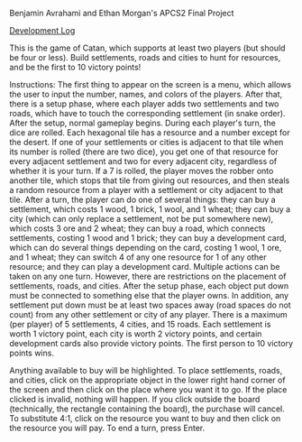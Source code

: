 Benjamin Avrahami and Ethan Morgan's APCS2 Final Project

[Development Log](https://github.com/emorgan00/CatanLite/blob/master/devlog.md)

This is the game of Catan, which supports at least two players (but should be four or less). 
Build settlements, roads and cities to hunt for resources, and be the first to 10 victory points!

Instructions:
The first thing to appear on the screen is a menu, which allows the user to input the number, names, and colors of the players. After that, there is a setup phase, where each player adds two settlements and two roads, which have to touch the corresponding settlement (in snake order).
After the setup, normal gameplay begins. During each player's turn, the dice are rolled. Each hexagonal tile has a resource and a number except for the desert. If one of your settlements or cities is adjacent to that tile when its number is rolled (there are two dice), you get one of that resource for every adjacent settlement and two for every adjacent city, regardless of whether it is your turn. If a 7 is rolled, the player moves the robber onto another tile, which stops that tile from giving out resources, and then steals a random resource from a player with a settlement or city adjacent to that tile. After a turn, the player can do one of several things: they can buy a settlement, which costs 1 wood, 1 brick, 1 wool, and 1 wheat; they can buy a city (which can only replace a settlement, not be put somewhere new), which costs 3 ore and 2 wheat; they can buy a road, which connects settlements, costing 1 wood and 1 brick; they can buy a development card, which can do several things depending on the card, costing 1 wool, 1 ore, and 1 wheat; they can switch 4 of any one resource for 1 of any other resource; and they can play a development card. Multiple actions can be taken on any one turn.
However, there are restrictions on the placement of settlements, roads, and cities. After the setup phase, each object put down must be connected to something else that the player owns. In addition, any settlement put down must be at least two spaces away (road spaces do not count) from any other settlement or city of any player. There is a maximum (per player) of 5 settlements, 4 cities, and 15 roads.
Each settlement is worth 1 victory point, each city is worth 2 victory points, and certain development cards also provide victory points. The first person to 10 victory points wins.

Anything available to buy will be highlighted. To place settlements, roads, and cities, click on the appropriate object in the lower right hand corner of the screen and then click on the place where you want it to go. If the place clicked is invalid, nothing will happen. If you click outside the board (technically, the rectangle containing the board), the purchase will cancel. To substitute 4:1, click on the resource you want to buy and then click on the resource you will pay. To end a turn, press Enter.
